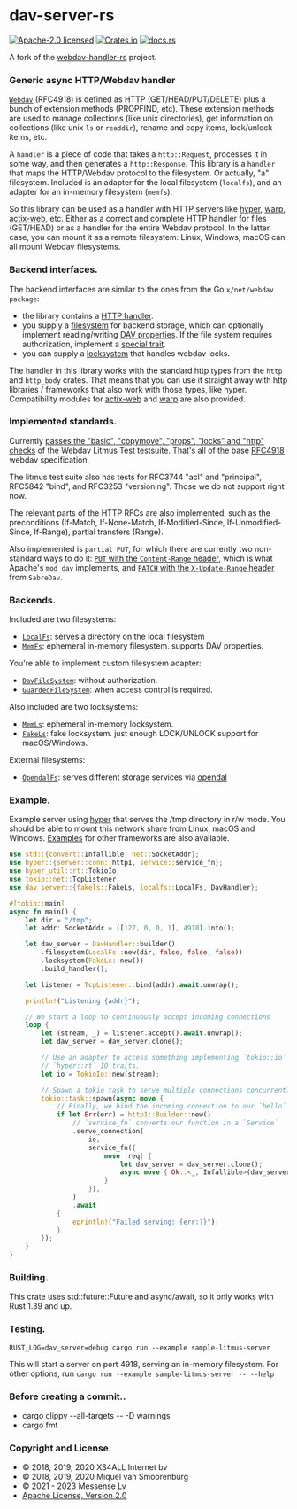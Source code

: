 # dav-server-rs

[![Apache-2.0 licensed](https://img.shields.io/badge/license-Apache2.0-blue.svg)](https://www.apache.org/licenses/LICENSE-2.0.txt)
[![Crates.io](https://img.shields.io/crates/v/dav-server.svg)](https://crates.io/crates/dav-server)
[![docs.rs](https://docs.rs/dav-server/badge.svg)](https://docs.rs/dav-server)

A fork of the [webdav-handler-rs](https://github.com/miquels/webdav-handler-rs) project.

### Generic async HTTP/Webdav handler

[`Webdav`] (RFC4918) is defined as
HTTP (GET/HEAD/PUT/DELETE) plus a bunch of extension methods (PROPFIND, etc).
These extension methods are used to manage collections (like unix directories),
get information on collections (like unix `ls` or `readdir`), rename and
copy items, lock/unlock items, etc.

A `handler` is a piece of code that takes a `http::Request`, processes it in some
way, and then generates a `http::Response`. This library is a `handler` that maps
the HTTP/Webdav protocol to the filesystem. Or actually, "a" filesystem. Included
is an adapter for the local filesystem (`localfs`), and an adapter for an
in-memory filesystem (`memfs`).

So this library can be used as a handler with HTTP servers like [hyper],
[warp], [actix-web], etc. Either as a correct and complete HTTP handler for
files (GET/HEAD) or as a handler for the entire Webdav protocol. In the latter case, you can
mount it as a remote filesystem: Linux, Windows, macOS can all mount Webdav filesystems.

### Backend interfaces.

The backend interfaces are similar to the ones from the Go `x/net/webdav package`:

- the library contains a [HTTP handler][DavHandler].
- you supply a [filesystem][DavFileSystem] for backend storage, which can optionally
  implement reading/writing [DAV properties][DavProp]. If the file system requires
  authorization, implement a [special trait][GuardedFileSystem].
- you can supply a [locksystem][DavLockSystem] that handles webdav locks.

The handler in this library works with the standard http types
from the `http` and `http_body` crates. That means that you can use it
straight away with http libraries / frameworks that also work with
those types, like hyper. Compatibility modules for [actix-web][actix-compat]
and [warp][warp-compat] are also provided.

### Implemented standards.

Currently [passes the "basic", "copymove", "props", "locks" and "http"
checks][README_litmus] of the Webdav Litmus Test testsuite. That's all of the base
[RFC4918] webdav specification.

The litmus test suite also has tests for RFC3744 "acl" and "principal",
RFC5842 "bind", and RFC3253 "versioning". Those we do not support right now.

The relevant parts of the HTTP RFCs are also implemented, such as the
preconditions (If-Match, If-None-Match, If-Modified-Since, If-Unmodified-Since,
If-Range), partial transfers (Range).

Also implemented is `partial PUT`, for which there are currently two
non-standard ways to do it: [`PUT` with the `Content-Range` header][PUT],
which is what Apache's `mod_dav` implements, and [`PATCH` with the `X-Update-Range`
header][PATCH] from `SabreDav`.

### Backends.

Included are two filesystems:

- [`LocalFs`]: serves a directory on the local filesystem
- [`MemFs`]: ephemeral in-memory filesystem. supports DAV properties.

You're able to implement custom filesystem adapter:

- [`DavFileSystem`][DavFileSystem]: without authorization.
- [`GuardedFileSystem`][GuardedFileSystem]: when access control is required.

Also included are two locksystems:

- [`MemLs`]: ephemeral in-memory locksystem.
- [`FakeLs`]: fake locksystem. just enough LOCK/UNLOCK support for macOS/Windows.

External filesystems:

- [`OpendalFs`](https://github.com/apache/opendal/tree/main/integrations/dav-server): serves different storage services via [opendal](https://github.com/apache/opendal)

### Example.

Example server using [hyper] that serves the /tmp directory in r/w mode. You should be
able to mount this network share from Linux, macOS and Windows. [Examples][examples]
for other frameworks are also available.

```rust
use std::{convert::Infallible, net::SocketAddr};
use hyper::{server::conn::http1, service::service_fn};
use hyper_util::rt::TokioIo;
use tokio::net::TcpListener;
use dav_server::{fakels::FakeLs, localfs::LocalFs, DavHandler};

#[tokio::main]
async fn main() {
    let dir = "/tmp";
    let addr: SocketAddr = ([127, 0, 0, 1], 4918).into();

    let dav_server = DavHandler::builder()
        .filesystem(LocalFs::new(dir, false, false, false))
        .locksystem(FakeLs::new())
        .build_handler();

    let listener = TcpListener::bind(addr).await.unwrap();

    println!("Listening {addr}");

    // We start a loop to continuously accept incoming connections
    loop {
        let (stream, _) = listener.accept().await.unwrap();
        let dav_server = dav_server.clone();

        // Use an adapter to access something implementing `tokio::io` traits as if they implement
        // `hyper::rt` IO traits.
        let io = TokioIo::new(stream);

        // Spawn a tokio task to serve multiple connections concurrently
        tokio::task::spawn(async move {
            // Finally, we bind the incoming connection to our `hello` service
            if let Err(err) = http1::Builder::new()
                // `service_fn` converts our function in a `Service`
                .serve_connection(
                    io,
                    service_fn({
                        move |req| {
                            let dav_server = dav_server.clone();
                            async move { Ok::<_, Infallible>(dav_server.handle(req).await) }
                        }
                    }),
                )
                .await
            {
                eprintln!("Failed serving: {err:?}");
            }
        });
    }
}
```

[DavHandler]: https://docs.rs/dav-server/latest/dav_server/struct.DavHandler.html
[DavFileSystem]: https://docs.rs/dav-server/latest/dav_server/fs/index.html
[GuardedFileSystem]: https://docs.rs/dav-server/latest/dav_server/fs/trait.GuardedFileSystem.html
[DavLockSystem]: https://docs.rs/dav-server/latest/dav_server/ls/index.html
[DavProp]: https://docs.rs/dav-server/latest/dav_server/fs/struct.DavProp.html
[`WebDav`]: https://tools.ietf.org/html/rfc4918
[RFC4918]: https://tools.ietf.org/html/rfc4918
[`MemLs`]: https://docs.rs/dav-server/latest/dav_server/memls/index.html
[`MemFs`]: https://docs.rs/dav-server/latest/dav_server/memfs/index.html
[`LocalFs`]: https://docs.rs/dav-server/latest/dav_server/localfs/index.html
[`FakeLs`]: https://docs.rs/dav-server/latest/dav_server/fakels/index.html
[actix-compat]: https://docs.rs/dav-server/latest/dav_server/actix/index.html
[warp-compat]: https://docs.rs/dav-server/latest/dav_server/warp/index.html
[README_litmus]: https://github.com/messense/dav-server-rs/blob/main/README.litmus-test.md
[examples]: https://github.com/messense/dav-server-rs/tree/main/examples/
[PUT]: https://github.com/messense/dav-server-rs/tree/main/doc/Apache-PUT-with-Content-Range.md
[PATCH]: https://github.com/messense/dav-server-rs/tree/main/doc/SABREDAV-partialupdate.md
[hyper]: https://hyper.rs/
[warp]: https://crates.io/crates/warp
[actix-web]: https://actix.rs/

### Building.

This crate uses std::future::Future and async/await, so it only works with Rust 1.39 and up.

### Testing.

```
RUST_LOG=dav_server=debug cargo run --example sample-litmus-server
```

This will start a server on port 4918, serving an in-memory filesystem.
For other options, run `cargo run --example sample-litmus-server -- --help`

### Before creating a commit..
- cargo clippy --all-targets -- -D warnings
- cargo fmt

### Copyright and License.

 * © 2018, 2019, 2020 XS4ALL Internet bv
 * © 2018, 2019, 2020 Miquel van Smoorenburg
 * © 2021 - 2023 Messense Lv
 * [Apache License, Version 2.0](http://www.apache.org/licenses/LICENSE-2.0)
